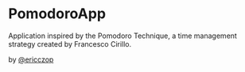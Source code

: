 # PomodoroApp
Application inspired by the Pomodoro Technique, a time management strategy created by Francesco Cirillo.

by [@ericczop](https://github.com/ericczop)
